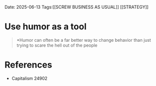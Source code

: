 Date: 2025-06-13
Tags:[[SCREW BUSINESS AS USUAL]] [[STRATEGY]] 


# Use humor as a tool

>*Humor can often be a far better way to change behavior than just trying to scare the hell out of the people 
# References
- Capitalism 24902
 
